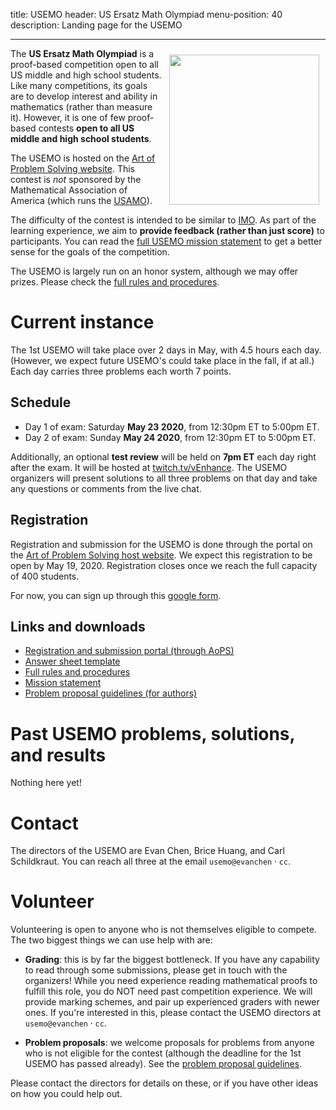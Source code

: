title: USEMO
header: US Ersatz Math Olympiad
menu-position: 40
description: Landing page for the USEMO

---

<span style="float:right;padding:10px;">
<a href="static/usemo/usemo-logo.png">
<img width="240" src="static/usemo/usemo-logo.png" />
</a>
</span>

The **US Ersatz Math Olympiad** is a proof-based
competition open to all US middle and high school students.
Like many competitions, its goals are to
develop interest and ability in mathematics (rather than measure it).
However, it is one of few
proof-based contests **open to all US middle and high school students**.

The USEMO is hosted on the
[Art of Problem Solving website][aops-usemo].
This contest is *not* sponsored
by the Mathematical Association of America
(which runs the [USAMO][usamo]).

The difficulty of the contest is intended to be similar to [IMO][imo].
As part of the learning experience,
we aim to **provide feedback (rather than just score)** to participants.
You can read the [full USEMO mission statement][mission]
to get a better sense for the goals of the competition.

The USEMO is largely run on an honor system, although we may offer prizes.
Please check the [full rules and procedures][rules].

# Current instance

The 1st USEMO will take place over 2 days in May, with 4.5 hours each day.
(However, we expect future USEMO's could take place in the fall, if at all.)
Each day carries three problems each worth 7 points.

## Schedule

* Day 1 of exam: Saturday **May 23 2020**, from 12:30pm ET to 5:00pm ET.
* Day 2 of exam: Sunday **May 24 2020**, from 12:30pm ET to 5:00pm ET.

Additionally, an optional **test review**
will be held on **7pm ET** each day right after the exam.
It will be hosted at [twitch.tv/vEnhance](twitch.tv/vEnhance).
The USEMO organizers will present solutions to all three problems
on that day and take any questions or comments from the live chat.


## Registration

Registration and submission for the USEMO is done through the
portal on the [Art of Problem Solving host website][aops-usemo].
We expect this registration to be open by May 19, 2020.
Registration closes once we reach the full capacity of 400 students.

For now, you can sign up through this [google form][signup].

## Links and downloads

* [Registration and submission portal (through AoPS)][aops-usemo]
* [Answer sheet template][answersheet]
* [Full rules and procedures][rules]
* [Mission statement][mission]
* [Problem proposal guidelines (for authors)][propose]

# Past USEMO problems, solutions, and results

Nothing here yet!

# Contact

The directors of the USEMO are Evan Chen,
Brice Huang, and Carl Schildkraut.
You can reach all three at the email $\texttt{usemo@evanchen}\cdot\texttt{cc}$.

# Volunteer

Volunteering is open to anyone who is not themselves eligible to compete.
The two biggest things we can use help with are:

+ **Grading**: this is by far the biggest bottleneck.
	If you have any capability to read through some submissions,
	please get in touch with the organizers!
	While you need experience reading mathematical proofs
	to fulfill this role, you do NOT need past competition experience.
	We will provide marking schemes,
	and pair up experienced graders with newer ones.
	If you're interested in this, please contact the USEMO directors
	at $\texttt{usemo@evanchen}\cdot\texttt{cc}$.

+ **Problem proposals**: we welcome proposals for problems
	from anyone who is not eligible for the contest
	(although the deadline for the 1st USEMO has passed already).
	See the [problem proposal guidelines][propose].

Please contact the directors for details on these,
or if you have other ideas on how you could help out.

[usamts]: https://usamts.org/
[imo]: https://www.imo-official.org
[usamo]: https://en.wikipedia.org/wiki/United_States_of_America_Mathematical_Olympiad

[answersheet]: static/usemo/answer-template-usemo.pdf
[mission]: static/usemo/mission-usemo.pdf
[rules]: static/usemo/rules-usemo.pdf
[propose]: static/usemo/proposal-guidelines-usemo.pdf
[signup]: https://forms.gle/P7tqip2xst8EMXLJ7
[aops-usemo]: https://www.aops.com/contests/usemo
